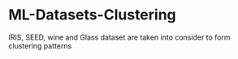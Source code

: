 # ML-Datasets-Clustering
IRIS, SEED, wine and Glass dataset are taken into consider to form clustering patterns 
